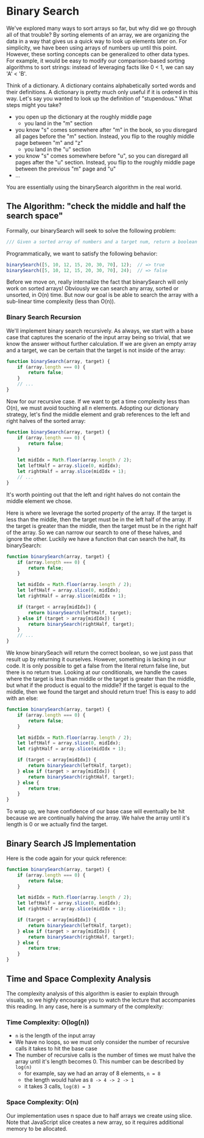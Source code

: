 # Binary Search

We've explored many ways to sort arrays so far, but why did we go through all of that trouble? By sorting elements of an array, we are organizing the data in a way that gives us a quick way to look up elements later on. For simplicity, we have been using arrays of numbers up until this point. However, these sorting concepts can be generalized to other data types. For example, it would be easy to modify our comparison-based sorting algorithms to sort strings: instead of leveraging facts like 0 < 1, we can say 'A' < 'B'.

Think of a dictionary. A dictionary contains alphabetically sorted words and their definitions. A dictionary is pretty much only useful if it is ordered in this way. Let's say you wanted to look up the definition of "stupendous." What steps might you take?
* you open up the dictionary at the roughly middle page
    * you land in the "m" section
* you know "s" comes somewhere after "m" in the book, so you disregard all pages before the "m" section. Instead, you flip to the roughly middle page between "m" and "z"
    * you land in the "u" section
* you know "s" comes somewhere before "u", so you can disregard all pages after the "u" section. Instead, you flip to the roughly middle page between the previous "m" page and "u"
* ...

You are essentially using the binarySearch algorithm in the real world.

## The Algorithm: "check the middle and half the search space"

Formally, our binarySearch will seek to solve the following problem:
```js
/// Given a sorted array of numbers and a target num, return a boolean indicating whether or not that target is contained in the array.
```

Programmatically, we want to satisfy the following behavior:
```js
binarySearch([5, 10, 12, 15, 20, 30, 70], 12);  // => true
binarySearch([5, 10, 12, 15, 20, 30, 70], 24);  // => false
```

Before we move on, really internalize the fact that binarySearch will only work on sorted arrays! Obviously we can search any array, sorted or unsorted, in O(n) time. But now our goal is be able to search the array with a sub-linear time complexity (less than O(n)).

### **Binary Search Recursion**

We'll implement binary search recursively. As always, we start with a base case that captures the scenario of the input array being so trivial, that we know the answer without further calculation. If we are given an empty array and a target, we can be certain that the target is not inside of the array:
```js
function binarySearch(array, target) {
    if (array.length === 0) {
        return false;
    }
    // ...
}
```

Now for our recursive case. If we want to get a time complexity less than O(n), we must avoid touching all n elements. Adopting our dictionary strategy, let's find the middle element and grab references to the left and right halves of the sorted array:
```js
function binarySearch(array, target) {
    if (array.length === 0) {
        return false;
    }

    let midIdx = Math.floor(array.length / 2);
    let leftHalf = array.slice(0, midIdx);
    let rightHalf = array.slice(midIdx + 1);
    // ...
}
```

It's worth pointing out that the left and right halves do not contain the middle element we chose.

Here is where we leverage the sorted property of the array. If the target is less than the middle, then the target must be in the left half of the array. If the target is greater than the middle, then the target must be in the right half of the array. So we can narrow our search to one of these halves, and ignore the other. Luckily we have a function that can search the half, its binarySearch:
```js
function binarySearch(array, target) {
    if (array.length === 0) {
        return false;
    }

    let midIdx = Math.floor(array.length / 2);
    let leftHalf = array.slice(0, midIdx);
    let rightHalf = array.slice(midIdx + 1);

    if (target < array[midIdx]) {
        return binarySearch(leftHalf, target);
    } else if (target > array[midIdx]) {
        return binarySearch(rightHalf, target);
    }
    // ...
}
```

We know binarySeach will return the correct boolean, so we just pass that result up by returning it ourselves. However, something is lacking in our code. It is only possible to get a false from the literal return false line, but there is no return true. Looking at our conditionals, we handle the cases where the target is less than middle or the target is greater than the middle, but what if the product is equal to the middle? If the target is equal to the middle, then we found the target and should return true! This is easy to add with an else:
```js
function binarySearch(array, target) {
    if (array.length === 0) {
        return false;
    }

    let midIdx = Math.floor(array.length / 2);
    let leftHalf = array.slice(0, midIdx);
    let rightHalf = array.slice(midIdx + 1);

    if (target < array[midIdx]) {
        return binarySearch(leftHalf, target);
    } else if (target > array[midIdx]) {
        return binarySearch(rightHalf, target);
    } else {
        return true;
    }
}
```

To wrap up, we have confidence of our base case will eventually be hit because we are continually halving the array. We halve the array until it's length is 0 or we actually find the target.

## Binary Search JS Implementation
Here is the code again for your quick reference:
```js
function binarySearch(array, target) {
    if (array.length === 0) {
        return false;
    }

    let midIdx = Math.floor(array.length / 2);
    let leftHalf = array.slice(0, midIdx);
    let rightHalf = array.slice(midIdx + 1);

    if (target < array[midIdx]) {
        return binarySearch(leftHalf, target);
    } else if (target > array[midIdx]) {
        return binarySearch(rightHalf, target);
    } else {
        return true;
    }
}
```

## Time and Space Complexity Analysis

The complexity analysis of this algorithm is easier to explain through visuals, so we highly encourage you to watch the lecture that accompanies this reading. In any case, here is a summary of the complexity:

### **Time Complexity: O(log(n))**
* `n` is the length of the input array
* We have no loops, so we must only consider the number of recursive calls it takes to hit the base case
* The number of recursive calls is the number of times we must halve the array until it's length becomes 0. This number can be described by `log(n)`
    * for example, say we had an array of 8 elements, `n = 8`
    * the length would halve as `8 -> 4 -> 2 -> 1`
    * it takes 3 calls, `log(8) = 3`

### **Space Complexity: O(n)**

Our implementation uses n space due to half arrays we create using slice. Note that JavaScript slice creates a new array, so it requires additional memory to be allocated.